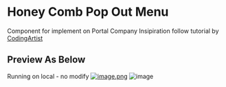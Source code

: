 # Honey Comb Pop Out Menu 
Component for implement on Portal Company 
Insipiration follow tutorial by [CodingArtist](https://www.youtube.com/channel/UC15exV5s79D_aYGADudlwpQ)

## Preview As Below 
Running on local - no modify
[![image.png](https://i.postimg.cc/bvVz6MvB/image.png)](https://postimg.cc/KKLSj0BP)
![image](https://user-images.githubusercontent.com/71620289/163764812-a161083d-73e5-430c-8cf7-29bfad86a72c.png)
